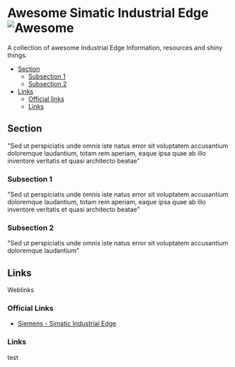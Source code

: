 # Awesome Simatic Industrial Edge ![Awesome](https://cdn.rawgit.com/sindresorhus/awesome/d7305f38d29fed78fa85652e3a63e154dd8e8829/media/badge.svg)
A collection of awesome Industrial Edge Information, resources and shiny things.

* [Section](#section)
  * [Subsection 1](#subsection-1)
  * [Subsection 2](#subsection-2)
* [Links](#Links)
  * [Official links](#official-links)  
  * [Links](#links)


## Section
"Sed ut perspiciatis unde omnis iste natus error sit voluptatem accusantium doloremque laudantium, totam rem aperiam, eaque ipsa quae ab illo inventore veritatis et quasi architecto beatae"

### Subsection 1
"Sed ut perspiciatis unde omnis iste natus error sit voluptatem accusantium doloremque laudantium, totam rem aperiam, eaque ipsa quae ab illo inventore veritatis et quasi architecto beatae"

### Subsection 2
"Sed ut perspiciatis unde omnis iste natus error sit voluptatem accusantium doloremque laudantium"


## Links
Weblinks

### Official Links
* [Siemens - Simatic Industrial Edge](https://new.siemens.com/global/en/products/automation/topic-areas/industrial-edge.html)

### Links
test
